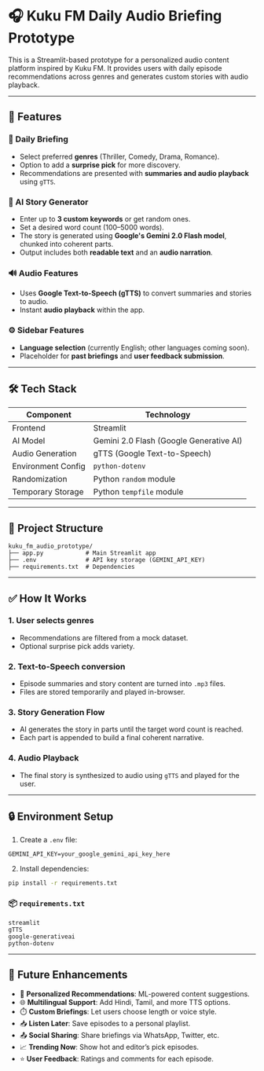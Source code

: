 # 🎧 Kuku FM Daily Audio Briefing Prototype

This is a Streamlit-based prototype for a personalized audio content platform inspired by Kuku FM. It provides users with daily episode recommendations across genres and generates custom stories with audio playback.

---

## 🌟 Features

### 📌 Daily Briefing
- Select preferred **genres** (Thriller, Comedy, Drama, Romance).
- Option to add a **surprise pick** for more discovery.
- Recommendations are presented with **summaries and audio playback** using `gTTS`.

### 🧠 AI Story Generator
- Enter up to **3 custom keywords** or get random ones.
- Set a desired word count (100–5000 words).
- The story is generated using **Google's Gemini 2.0 Flash model**, chunked into coherent parts.
- Output includes both **readable text** and an **audio narration**.

### 🔊 Audio Features
- Uses **Google Text-to-Speech (gTTS)** to convert summaries and stories to audio.
- Instant **audio playback** within the app.

### ⚙️ Sidebar Features
- **Language selection** (currently English; other languages coming soon).
- Placeholder for **past briefings** and **user feedback submission**.

---

## 🛠️ Tech Stack

| Component           | Technology                        |
|--------------------|-----------------------------------|
| Frontend           | Streamlit                         |
| AI Model           | Gemini 2.0 Flash (Google Generative AI) |
| Audio Generation   | gTTS (Google Text-to-Speech)      |
| Environment Config | `python-dotenv`                   |
| Randomization      | Python `random` module            |
| Temporary Storage  | Python `tempfile` module          |

---

## 📂 Project Structure

```
kuku_fm_audio_prototype/
├── app.py            # Main Streamlit app
├── .env              # API key storage (GEMINI_API_KEY)
├── requirements.txt  # Dependencies
```

---

## ✅ How It Works

### 1. **User selects genres**
- Recommendations are filtered from a mock dataset.
- Optional surprise pick adds variety.

### 2. **Text-to-Speech conversion**
- Episode summaries and story content are turned into `.mp3` files.
- Files are stored temporarily and played in-browser.

### 3. **Story Generation Flow**
- AI generates the story in parts until the target word count is reached.
- Each part is appended to build a final coherent narrative.

### 4. **Audio Playback**
- The final story is synthesized to audio using `gTTS` and played for the user.

---

## 🔒 Environment Setup

1. Create a `.env` file:
```
GEMINI_API_KEY=your_google_gemini_api_key_here
```

2. Install dependencies:
```bash
pip install -r requirements.txt
```

### 📦 `requirements.txt`
```
streamlit
gTTS
google-generativeai
python-dotenv
```

---

## 🎯 Future Enhancements

- 🧬 **Personalized Recommendations**: ML-powered content suggestions.
- 🌐 **Multilingual Support**: Add Hindi, Tamil, and more TTS options.
- ⏱️ **Custom Briefings**: Let users choose length or voice style.
- 📥 **Listen Later**: Save episodes to a personal playlist.
- 📤 **Social Sharing**: Share briefings via WhatsApp, Twitter, etc.
- 📈 **Trending Now**: Show hot and editor’s pick episodes.
- ⭐ **User Feedback**: Ratings and comments for each episode.

